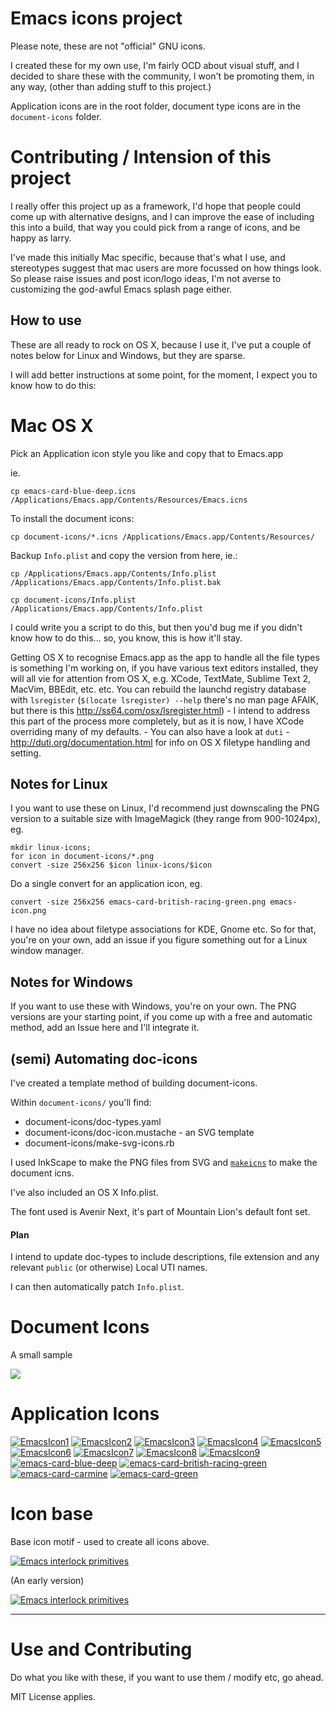 # Emacs icons project

Please note, these are not "official" GNU icons. 

I created these for my own use, I'm fairly OCD about visual stuff, and
I decided to share these with the community, I won't be promoting
them, in any way, (other than adding stuff to this project.)

Application icons are in the root folder, document type icons are in
the `document-icons` folder.

# Contributing / Intension of this project

I really offer this project up as a framework, I'd hope that people could come up with alternative designs, 
and I can improve the ease of including this into a build, that way you could pick from a range of icons, 
and be happy as larry.

I've made this initially Mac specific, because that's what I use, and stereotypes suggest that mac users 
are more focussed on how things look. So please raise issues and post icon/logo ideas, I'm not averse to 
customizing the god-awful Emacs splash page either.

## How to use

These are all ready to rock on OS X, because I use it, I've put a
couple of notes below for Linux and Windows, but they are sparse.

I will add better instructions at some point, for the moment, I expect
you to know how to do this:

# Mac OS X

Pick an Application icon style you like and copy that to Emacs.app

ie.

    cp emacs-card-blue-deep.icns /Applications/Emacs.app/Contents/Resources/Emacs.icns
    
To install the document icons:    

    cp document-icons/*.icns /Applications/Emacs.app/Contents/Resources/

Backup `Info.plist` and copy the version from here, ie.:

    cp /Applications/Emacs.app/Contents/Info.plist /Applications/Emacs.app/Contents/Info.plist.bak 
    
    cp document-icons/Info.plist /Applications/Emacs.app/Contents/Info.plist

I could write you a script to do this, but then you'd bug me if you
didn't know how to do this... so, you know, this is how it'll stay.

Getting OS X to recognise Emacs.app as the app to handle all the file types is something I'm working on, if you have various text editors installed, they will all vie for attention from OS X, e.g. XCode, TextMate, Sublime Text 2, MacVim, BBEdit, etc. etc. You can rebuild the launchd registry database with `lsregister` (`$(locate lsregister) --help` there's no man page AFAIK, but there is this http://ss64.com/osx/lsregister.html) - I intend to address this part of the process more completely, but as it is now, I have XCode overriding many of my defaults. - You can also have a look at `duti` - http://duti.org/documentation.html for info on OS X filetype handling and setting.

## Notes for Linux

I you want to use these on Linux, I'd recommend just downscaling the
PNG version to a suitable size with ImageMagick (they range from 900-1024px), eg.

    mkdir linux-icons;
    for icon in document-icons/*.png
    convert -size 256x256 $icon linux-icons/$icon

Do a single convert for an application icon, eg.

    convert -size 256x256 emacs-card-british-racing-green.png emacs-icon.png

I have no idea about filetype associations for KDE, Gnome etc. So for
that, you're on your own, add an issue if you figure something out for
a Linux window manager.

## Notes for Windows

If you want to use these with Windows, you're on your own. The PNG
versions are your starting point, if you come up with a free and
automatic method, add an Issue here and I'll integrate it.

## (semi) Automating doc-icons 

I've created a template method of building document-icons.

Within `document-icons/` you'll find:

  * document-icons/doc-types.yaml
  * document-icons/doc-icon.mustache - an SVG template 
  * document-icons/make-svg-icons.rb
  
I used InkScape to make the PNG files from SVG and [`makeicns`](https://bitbucket.org/mkae/makeicns) to make the
document icns.

I've also included an OS X Info.plist. 

The font used is Avenir Next, it's part of Mountain Lion's default
font set.

#### Plan

I intend to update doc-types to include descriptions, file extension
and any relevant `public` (or otherwise) Local UTI names. 

I can then automatically patch `Info.plist`.

# Document Icons

A small sample

![](https://github.com/jasonm23/emacs-icons-project/raw/master/doc-icons.png)

# Application Icons

[![EmacsIcon1](https://github.com/jasonm23/emacs-icons-project/raw/master/thumb/EmacsIcon1.png)](https://github.com/jasonm23/emacs-icons-project/raw/master/EmacsIcon1.png)
[![EmacsIcon2](https://github.com/jasonm23/emacs-icons-project/raw/master/thumb/EmacsIcon2.png)](https://github.com/jasonm23/emacs-icons-project/raw/master/EmacsIcon2.png)
[![EmacsIcon3](https://github.com/jasonm23/emacs-icons-project/raw/master/thumb/EmacsIcon3.png)](https://github.com/jasonm23/emacs-icons-project/raw/master/EmacsIcon3.png)
[![EmacsIcon4](https://github.com/jasonm23/emacs-icons-project/raw/master/thumb/EmacsIcon4.png)](https://github.com/jasonm23/emacs-icons-project/raw/master/EmacsIcon4.png)
[![EmacsIcon5](https://github.com/jasonm23/emacs-icons-project/raw/master/thumb/EmacsIcon5.png)](https://github.com/jasonm23/emacs-icons-project/raw/master/EmacsIcon5.png)
[![EmacsIcon6](https://github.com/jasonm23/emacs-icons-project/raw/master/thumb/EmacsIcon6.png)](https://github.com/jasonm23/emacs-icons-project/raw/master/EmacsIcon6.png)
[![EmacsIcon7](https://github.com/jasonm23/emacs-icons-project/raw/master/thumb/EmacsIcon7.png)](https://github.com/jasonm23/emacs-icons-project/raw/master/EmacsIcon7.png)
[![EmacsIcon8](https://github.com/jasonm23/emacs-icons-project/raw/master/thumb/EmacsIcon8.png)](https://github.com/jasonm23/emacs-icons-project/raw/master/EmacsIcon8.png)
[![EmacsIcon9](https://github.com/jasonm23/emacs-icons-project/raw/master/thumb/EmacsIcon9.png)](https://github.com/jasonm23/emacs-icons-project/raw/master/EmacsIcon9.png)
[![emacs-card-blue-deep](https://github.com/jasonm23/emacs-icons-project/raw/master/thumb/emacs-card-blue-deep.png)](https://github.com/jasonm23/emacs-icons-project/raw/master/emacs-card-blue-deep.png)
[![emacs-card-british-racing-green](https://github.com/jasonm23/emacs-icons-project/raw/master/thumb/emacs-card-british-racing-green.png)](https://github.com/jasonm23/emacs-icons-project/raw/master/emacs-card-british-racing-green.png)
[![emacs-card-carmine](https://github.com/jasonm23/emacs-icons-project/raw/master/thumb/emacs-card-carmine.png)](https://github.com/jasonm23/emacs-icons-project/raw/master/emacs-card-carmine.png)
[![emacs-card-green](https://github.com/jasonm23/emacs-icons-project/raw/master/thumb/emacs-card-green.png) ](https://github.com/jasonm23/emacs-icons-project/raw/master/emacs-card-green.png)

# Icon base

Base icon motif - used to create all icons above.

[![Emacs interlock primitives](https://github.com/jasonm23/emacs-icons-project/raw/master/thumb/emacs-interlock-v2.png)](https://github.com/jasonm23/emacs-icons-project/raw/master/emacs-interlock-v2.png)

(An early version)

[![Emacs interlock primitives](https://github.com/jasonm23/emacs-icons-project/raw/master/thumb/emacs-interlock-v1.png) ](https://github.com/jasonm23/emacs-icons-project/raw/master/emacs-interlock-v1.png)

--- 

# Use and Contributing

Do what you like with these, if you want to use them / modify etc, go
ahead.

MIT License applies.

